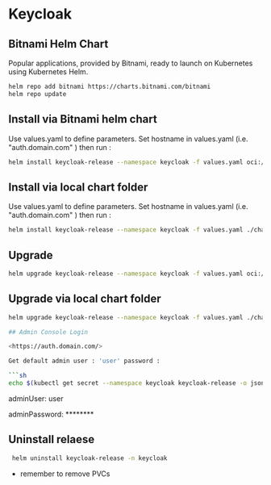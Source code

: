
# Keycloak

## Bitnami Helm Chart

Popular applications, provided by Bitnami, ready to launch on Kubernetes using Kubernetes Helm.

```sh
helm repo add bitnami https://charts.bitnami.com/bitnami
helm repo update
```

## Install via Bitnami helm chart

Use values.yaml to define parameters. Set hostname in values.yaml (i.e. "auth.domain.com" ) then run :

```sh
helm install keycloak-release --namespace keycloak -f values.yaml oci://registry-1.docker.io/bitnamicharts/keycloak --create-namespace
```

## Install via local chart folder

Use values.yaml to define parameters. Set hostname in values.yaml (i.e. "auth.domain.com" ) then run :

```sh
helm install keycloak-release --namespace keycloak -f values.yaml ./chart --create-namespace
```

## Upgrade

```sh
helm upgrade keycloak-release --namespace keycloak -f values.yaml oci://registry-1.docker.io/bitnamicharts/keycloak 
```

## Upgrade via local chart folder

```sh
helm upgrade keycloak-release --namespace keycloak -f values.yaml ./chart

## Admin Console Login

<https://auth.domain.com/>

Get default admin user : 'user' password :

```sh
echo $(kubectl get secret --namespace keycloak keycloak-release -o jsonpath="{.data.admin-password}" | base64 --decode)
```

adminUser: user

adminPassword: ********

## Uninstall relaese

```sh
 helm uninstall keycloak-release -n keycloak
```

* remember to remove PVCs
